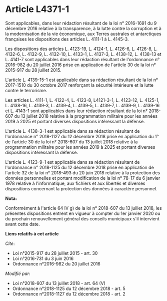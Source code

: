 # Article L4371-1

Sont applicables, dans leur rédaction résultant de la loi n° 2016-1691 du 9 décembre 2016 relative à la transparence, à la
lutte contre la corruption et à la modernisation de la vie économique, aux Terres australes et antarctiques françaises les
dispositions des articles L. 4111-1 à L. 4145-3.

Les dispositions des articles L. 4123-19, L. 4124-1, L. 4126-6, L. 4126-8, L. 4132-6, L. 4132-9, L. 4132-10, L. 4133-1, L.
4137-3, L. 4138-12, L. 4138-13 et L. 4141-7 sont applicables dans leur rédaction résultant de l'ordonnance n° 2016-982 du 20
juillet 2016 prise en application de l'article 30 de la loi n° 2015-917 du 28 juillet 2015.

L'article L. 4139-15-1 est applicable dans sa rédaction résultant de la loi n° 2017-1510 du 30 octobre 2017 renforçant la
sécurité intérieure et la lutte contre le terrorisme.

Les articles L. 4111-1, L. 4122-4, L. 4123-8, L4121-3-1, L. 4123-12, L. 4125-1, L. 4138-16, L. 4139-3, L. 4139-4, L. 4139-5,
L. 4139-7, L. 4139-9, L. 4139-16 et L. 4143-1 sont applicables dans leur rédaction résultant de la loi n° 2018-607 du 13
juillet 2018 relative à la programmation militaire pour les années 2019 à 2025 et portant diverses dispositions intéressant
la défense.

L'article L. 4138-3-1 est applicable dans sa rédaction résultant de l'ordonnance n° 2018-1127 du 12 décembre 2018 prise en
application du 1° de l'article 30 de la loi n° 2018-607 du 13 juillet 2018 relative à la programmation militaire pour les
années 2019 à 2025 et portant diverses dispositions intéressant la défense.

L'article L. 4123-9-1 est applicable dans sa rédaction résultant de l'ordonnance n° 2018-1125 du 12 décembre 2018 prise en
application de l'article 32 de la loi n° 2018-493 du 20 juin 2018 relative à la protection des données personnelles et
portant modification de la loi n° 78-17 du 6 janvier 1978 relative à l'informatique, aux fichiers et aux libertés et diverses
dispositions concernant la protection des données à caractère personnel.

**Nota:**

Conformément à l'article 64 IV g) de la loi n° 2018-607 du 13 juillet 2018, les présentes dispositions entrent en vigueur à
compter du 1er janvier 2020 ou du prochain renouvellement général des conseils municipaux s'il intervient avant cette date.

**Liens relatifs à cet article**

_Cite_:

  - Loi n°2015-917 du 28 juillet 2015 - art. 30
  - Loi n°2016-731 du 3 juin 2016
  - Ordonnance n°2016-982 du 20 juillet 2016

_Modifié par_:

  - Loi n°2018-607 du 13 juillet 2018 - art. 64 (V)
  - Ordonnance n°2018-1125 du 12 décembre 2018 - art. 5
  - Ordonnance n°2018-1127 du 12 décembre 2018 - art. 2
